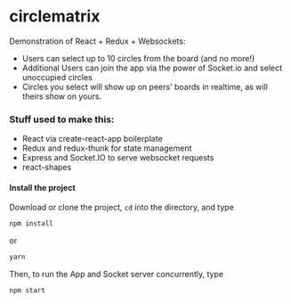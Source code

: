 # circlematrix

Demonstration of React + Redux + Websockets:

 * Users can select up to 10 circles from the board (and no more!)
 * Additional Users can join the app via the power of Socket.io and select unoccupied circles
 * Circles you select will show up on peers' boards in realtime, as will theirs show on yours.


### Stuff used to make this:

 * React via create-react-app boilerplate
 * Redux and redux-thunk for state management
 * Express and Socket.IO to serve websocket requests
 * react-shapes


#### Install the project

Download or clone the project, ```cd``` into the directory, and type

```bash
npm install
````
or
```bash
yarn
```

Then, to run the App and Socket server concurrently, type

```bash
npm start
```
